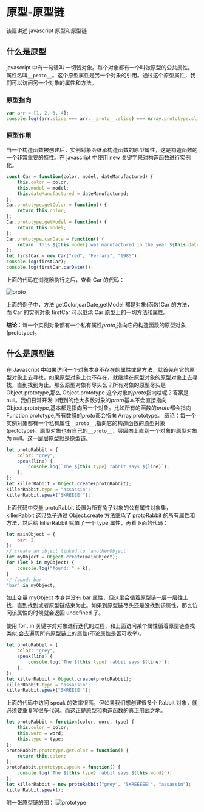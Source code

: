 # 原型-原型链

该篇讲述 javascript 原型和原型链

## 什么是原型

javascript 中有一句话叫 一切皆对象。每个对象都有一个叫做原型的公共属性。属性名叫`__proto__`。这个原型属性是另一个对象的引用。通过这个原型属性，我们可以访问另一个对象的属性和方法。

### 原型指向

```js
var arr = [1, 2, 3, 4];
console.log((arr.slice === arr.__proto__.slice) === Array.prototype.slice); // true
```

### 原型作用

当一个构造函数被创建后，实例对象会继承构造函数的原型属性，这是构造函数的一个非常重要的特性。在 javascript 中使用 new 关键字来对构造函数进行实例化。

```js
const Car = function(color, model, dateManufactured) {
	this.color = color;
	this.model = model;
	this.dateManufactured = dateManufactured;
};
Car.prototype.getColor = function() {
	return this.color;
};
Car.prototype.getModel = function() {
	return this.model;
};
Car.prototype.carDate = function() {
	return `This ${this.model} was manufactured in the year ${this.dateManufactured}`;
};
let firstCar = new Car("red", "Ferrari", "1985");
console.log(firstCar);
console.log(firstCar.carDate());
```

上面的代码在浏览器执行之后，查看 Car 的代码：

![proto](/js/proto.png)

上面的例子中，方法 getColor,carDate,getModel 都是对象(函数)Car 的方法，而 Car 的实例对象 firstCar 可以继承 Car 原型上的一切方法和属性。

**结论**：每一个实例对象都有一个私有属性*proto*,指向它的构造函数的原型对象(prototype)。

## 什么是原型链

在 Javascript 中如果访问一个对象本身不存在的属性或是方法，就首先在它的原型对象上去寻找，如果原型对象上也不存在，就继续在原型对象的原型对象上去寻找，直到找到为止。那么原型对象有尽头么？所有对象的原型尽头是 Object.prototype,那么 Object.prototype 这个对象的*proto*指向啥呢？答案是 null。我们日常开发中用到的绝大多数对象的*proto*基本不会直接指向 Object.prototype,基本都是指向另一个对象。比如所有的函数的*proto*都会指向 Function.prototype,所有数组的*proto*都会指向 Array.prototype。
结论：每一个实例对象都有一个私有属性`__proto__`,指向它的构造函数的原型对象(prototype)。原型对象也有自己的`__proto__`，层层向上直到一个对象的原型对象为 null。这一层层原型就是原型链。

```js
let protoRabbit = {
	color: "grey",
	speak(line) {
		console.log(`The ${this.type} rabbit says ${line}`);
	},
};
let killerRabbit = Object.create(protoRabbit);
killerRabbit.type = "assassin";
killerRabbit.speak("SKREEEE!");
```

上面代码中变量 protoRabbit 设置为所有兔子对象的公有属性对象集，killerRabbit 这只兔子通过 Object.create 方法继承了 protoRabbit 的所有属性和方法，然后给 killerRabbit 赋值了一个 type 属性，再看下面的代码：

```js
let mainObject = {
	bar: 2,
};
// create an object linked to `anotherObject`
let myObject = Object.create(mainObject);
for (let k in myObject) {
	console.log("found: " + k);
}
// found: bar
"bar" in myObject;
```

如上变量 myObject 本身并没有 bar 属性，但这里会循着原型链一层一层往上找，直到找到或者原型链结束为止。如果到原型链尽头还是没找到该属性，那么访问该属性的时候就会返回 undefined 了。

使用 for...in 关键字对对象进行迭代的过程，和上面访问某个属性循着原型链查找类似,会去遍历所有原型链上的属性(不论属性是否可枚举)。

```js
let protoRabbit = {
	color: "grey",
	speak(line) {
		console.log(`The ${this.type} rabbit says ${line}`);
	},
};
let killerRabbit = Object.create(protoRabbit);
killerRabbit.type = "assassin";
killerRabbit.speak("SKREEEE!");
```

上面的代码中访问 speak 的效率很高，但如果我们想创建很多个 Rabbit 对象，就必须要重复写很多代码。而这正是原型和构造函数的真正用武之地。

```js
let protoRabbit = function(color, word, type) {
	this.color = color;
	this.word = word;
	this.type = type;
};
protoRabbit.prototype.getColor = function() {
	return this.color;
};
protoRabbit.prototype.speak = function() {
	console.log(`The ${this.type} rabbit says ${this.word}`);
};
let killerRabbit = new protoRabbit("grey", "SKREEEEE!", "assassin");
killerRabbit.speak();
```

附一张原型链的图：
![prototype](/js/prototype.jpg)

